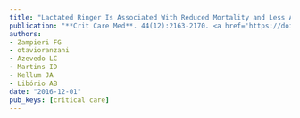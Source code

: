 ```yaml
---
title: "Lactated Ringer Is Associated With Reduced Mortality and Less Acute Kidney Injury in Critically Ill Patients: A Retrospective Cohort Analysis"
publication: "**Crit Care Med**. 44(12):2163-2170. <a href='https://doi.org/10.1097/ccm.0000000000001948' target='_blank' rel='noopener noreferrer'>10.1097/ccm.0000000000001948</a>"
authors:
- Zampieri FG
- otavioranzani
- Azevedo LC
- Martins ID
- Kellum JA
- Libório AB
date: "2016-12-01"
pub_keys: [critical care]
---
```

